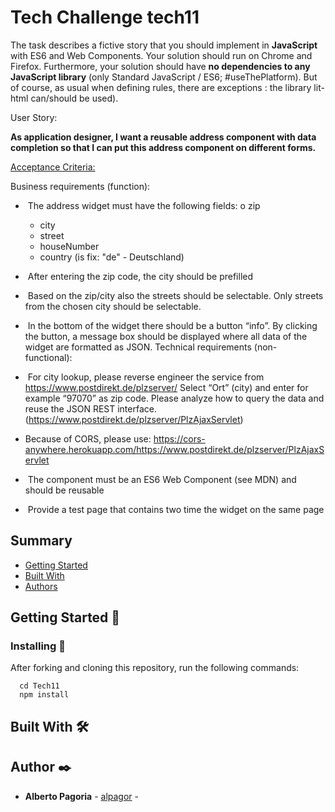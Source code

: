 # Tech Challenge tech11

The task describes a fictive story that you should implement in **JavaScript** with ES6 and Web Components. Your solution should run on Chrome and Firefox. Furthermore, your solution should have **no dependencies to any JavaScript library** (only Standard JavaScript / ES6; #useThePlatform).
But of course, as usual when defining rules, there are exceptions : the library lit-html can/should be used).

User Story:

**As application designer, I want a reusable address component with data completion so that I can put this address component on different forms.**



<u>Acceptance Criteria:</u>

 Business requirements (function):

- ​	The address widget must have the following fields: o zip
  - city
  - street
  - houseNumber
  - country (is fix: "de" - Deutschland)
- ​	After entering the zip code, the city should be prefilled


- ​	Based on the zip/city also the streets should be selectable. Only streets from the chosen city should be selectable.


- ​	In the bottom of the widget there should be a button “info”. By clicking the button, a message box 	    		should be displayed where all data of the widget are formatted as JSON. Technical requirements (non-		functional):


- ​	  For city lookup, please reverse engineer the service from https://www.postdirekt.de/plzserver/ Select “Ort” (city) and enter for example “97070” as zip code. Please analyze how to query the data and reuse the JSON REST interface. (https://www.postdirekt.de/plzserver/PlzAjaxServlet)


- Because of CORS, please use: https://cors-anywhere.herokuapp.com/https://www.postdirekt.de/plzserver/PlzAjaxServlet


- ​	 The component must be an ES6 Web Component (see MDN) and should be reusable


- ​	 Provide a test page that contains two time the widget on the same page


## Summary

- [Getting Started](https://github.com/PurpleBooth/a-good-readme-template#getting-started)
- [Built With](https://github.com/PurpleBooth/a-good-readme-template#built-with)
- [Authors](https://github.com/PurpleBooth/a-good-readme-template#authors)



## Getting Started 🚀

### Installing 🔧

After forking and cloning this repository, run the following commands:

```
  cd Tech11
  npm install
```



## Built With 🛠️



## Author ✒️

- **Alberto Pagoria** - [alpagor](https://github.com/alpagor) - 